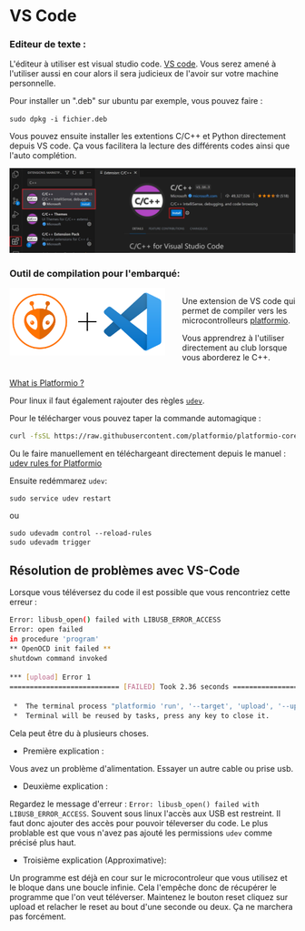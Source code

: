 # VS Code

### Editeur de texte :
L'éditeur à utiliser est visual studio code.
[VS code](https://code.visualstudio.com/). Vous serez amené à l'utiliser aussi en cour alors il sera judicieux de l'avoir sur votre machine personnelle.

Pour installer un ".deb" sur ubuntu par exemple, vous pouvez faire :

`sudo dpkg -i fichier.deb`  

Vous pouvez ensuite installer les extentions C/C++ et Python directement depuis VS code. Ça vous facilitera la lecture des différents codes ainsi que l'auto complétion.

![](../../images/cpp-extension.png)

### Outil de compilation pour l'embarqué:

<div style="display: flex; align-items: flex-start;">
<a href="http://ajaugust.com/platformio-notes.html" >
<img src="../../images/platformio.png" width="800px"> </a>
<div style="padding-left: 30px;">

Une extension de VS code qui permet de compiler vers les microcontrolleurs
[platformio](https://platformio.org/install/ide?install=vscode).

Vous apprendrez à l'utiliser directement au club lorsque vous aborderez le C++.
</div>
</div>

[What is Platformio ?](http://ajaugust.com/platformio-notes.html) 

Pour linux il faut également rajouter des règles [`udev`](https://en.wikipedia.org/wiki/Udev). 

Pour le télécharger vous pouvez taper la commande automagique : 

```bash
curl -fsSL https://raw.githubusercontent.com/platformio/platformio-core/develop/platformio/assets/system/99-platformio-udev.rules | sudo tee /etc/udev/rules.d/99-platformio-udev.rules
```
Ou le faire manuellement en téléchargeant directement depuis le manuel : [udev rules for Platformio](https://docs.platformio.org/en/latest/core/installation/udev-rules.html)

Ensuite redémmarez `udev`:

```
sudo service udev restart
```
ou 
```
sudo udevadm control --reload-rules
sudo udevadm trigger
```


## Résolution de problèmes avec VS-Code

Lorsque vous téléversez du code il est possible que vous rencontriez cette erreur : 

```bash
Error: libusb_open() failed with LIBUSB_ERROR_ACCESS
Error: open failed
in procedure 'program'
** OpenOCD init failed **
shutdown command invoked

*** [upload] Error 1
=========================== [FAILED] Took 2.36 seconds ===========================

 *  The terminal process "platformio 'run', '--target', 'upload', '--upload-port', '/dev/ttyACM0'" terminated with exit code: 1. 
 *  Terminal will be reused by tasks, press any key to close it. 
```

Cela peut être du à plusieurs choses. 
- Première explication : 

Vous avez un problème d'alimentation. Essayer un autre cable ou prise usb. 

- Deuxième explication :

Regardez le message d'erreur : `Error: libusb_open() failed with LIBUSB_ERROR_ACCESS`. Souvent sous linux l'accès aux USB est restreint. Il faut donc ajouter des accès pour pouvoir téleverser du code. Le plus problable est que vous n'avez pas ajouté les permissions `udev` comme précisé plus haut.

- Troisième explication (Approximative): 

Un programme est déjà en cour sur le microcontroleur que vous utilisez et le bloque dans une boucle infinie. Cela l'empêche donc de récupérer le programme que l'on veut téléverser. Maintenez le bouton reset cliquez sur upload et relacher le reset au bout d'une seconde ou deux. Ça ne marchera pas forcément.
